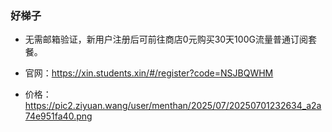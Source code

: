 ### 好梯子

- 无需邮箱验证，新用户注册后可前往商店0元购买30天100G流量普通订阅套餐。

- 官网：https://xin.students.xin/#/register?code=NSJBQWHM

- 价格：https://pic2.ziyuan.wang/user/menthan/2025/07/20250701232634_a2a74e951fa40.png